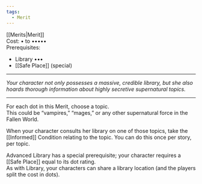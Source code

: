 ```yaml
---
tags:
  - Merit
---
```


[[Merits|Merit]]\
Cost: • to •••••\
Prerequisites:
- Library •••
- [[Safe Place]] (special)

---

_Your character not only possesses a massive, credible library, but she also hoards thorough information about highly secretive supernatural topics._

---

For each dot in this Merit, choose a topic.\
This could be “vampires,” “mages,” or any other supernatural force in the Fallen World.

When your character consults her library on one of those topics, take the [[Informed]] Condition relating to the topic. You can do this once per story, per topic.

Advanced Library has a special prerequisite; your character requires a [[Safe Place]] equal to its dot rating.\
As with Library, your characters can share a library location (and the players split the cost in dots).